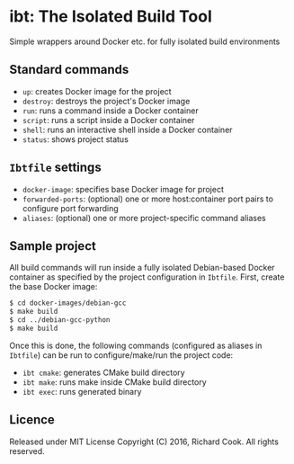 # ibt: The Isolated Build Tool

Simple wrappers around Docker etc. for fully isolated build environments

## Standard commands

* `up`: creates Docker image for the project
* `destroy`: destroys the project's Docker image
* `run`: runs a command inside a Docker container
* `script`: runs a script inside a Docker container
* `shell`: runs an interactive shell inside a Docker container
* `status`: shows project status

## `Ibtfile` settings

* `docker-image`: specifies base Docker image for project
* `forwarded-ports`: (optional) one or more host:container port pairs to
configure port forwarding
* `aliases`: (optional) one or more project-specific command aliases

## Sample project

All build commands will run inside a fully isolated Debian-based Docker
container as specified by the project configuration in `Ibtfile`. First, create
the base Docker image:

```bash
$ cd docker-images/debian-gcc
$ make build
$ cd ../debian-gcc-python
$ make build
```

Once this is done, the following commands (configured as aliases in `Ibtfile`)
can be run to configure/make/run the project code:

* `ibt cmake`: generates CMake build directory
* `ibt make`: runs make inside CMake build directory
* `ibt exec`: runs generated binary

## Licence

Released under MIT License
Copyright (C) 2016, Richard Cook. All rights reserved.
